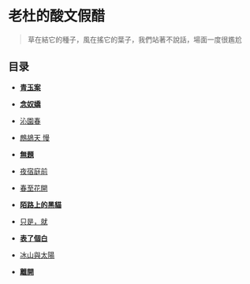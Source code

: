 # 老杜的酸文假醋

> 草在結它的種子，風在搖它的葉子，我們站著不說話，場面一度很尷尬

## 目录

- **[青玉案](https://github.com/graycat0918/mPoem/blob/master/poetry/qing_yu_an.md)**

- **[念奴嬌](https://github.com/graycat0918/mPoem/blob/master/poetry/nian_nu_jiao.md)**

- [沁園春](https://github.com/graycat0918/mPoem/blob/master/poetry/qin_yuan_chun.md)

- [鷓鴣天 慢](https://github.com/graycat0918/mPoem/blob/master/poetry/zhe_gu_tian.md)

- **[無題](https://github.com/graycat0918/mPoem/blob/master/poetry/no_title_1.md)**

- [夜宿庭前](https://github.com/graycat0918/mPoem/blob/master/poetry/ye_su_ting_qian.md)

- [春至花開](https://github.com/graycat0918/mPoem/blob/master/poetry/chun_zhi_hua_kai.md)

- **[陌路上的黑貓](https://github.com/graycat0918/my-poem/blob/master/poetry/chinese_traditional/a_cat_on_the_road.md)**

- [只是，就](https://github.com/graycat0918/mPoem/blob/master/poetry/only_you.md)

- **[表了個白](https://github.com/graycat0918/mPoem/blob/master/poetry/biao_le_ge_bai.md)**

- [冰山與太陽](https://github.com/graycat0918/mPoem/blob/master/poetry/iceberg_and_sun.md)

- **[離開](https://github.com/graycat0918/mPoem/blob/master/poetry/leave.md)**
